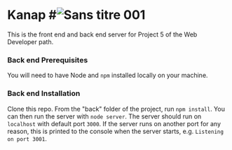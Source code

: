 # Kanap #![Sans titre 001](https://user-images.githubusercontent.com/88384618/163386993-8cbf8d7c-ad87-491f-8e0b-4813636e5f96.jpeg)


This is the front end and back end server for Project 5 of the Web Developer path.

### Back end Prerequisites ###

You will need to have Node and `npm` installed locally on your machine.

### Back end Installation ###

Clone this repo. From the "back" folder of the project, run `npm install`. You 
can then run the server with `node server`. 
The server should run on `localhost` with default port `3000`. If the
server runs on another port for any reason, this is printed to the
console when the server starts, e.g. `Listening on port 3001`.
